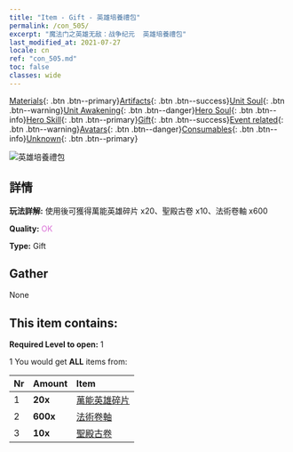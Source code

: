 ```yaml
---
title: "Item - Gift - 英雄培養禮包"
permalink: /con_505/
excerpt: "魔法门之英雄无敌：战争纪元  英雄培養禮包"
last_modified_at: 2021-07-27
locale: cn
ref: "con_505.md"
toc: false
classes: wide
---
```

 [Materials](/ItemsCN/){: .btn .btn--primary}[Artifacts](/ItemsCN/Artifacts/){: .btn .btn--success}[Unit Soul](/ItemsCN/UnitSoul/){: .btn .btn--warning}[Unit Awakening](/ItemsCN/UnitAwakening/){: .btn .btn--danger}[Hero Soul](/ItemsCN/HeroSoul/){: .btn .btn--info}[Hero Skill](/ItemsCN/HeroSkill/){: .btn .btn--primary}[Gift](/ItemsCN/Gift/){: .btn .btn--success}[Event related](/ItemsCN/Events/){: .btn .btn--warning}[Avatars](/ItemsCN/Avatars/){: .btn .btn--danger}[Consumables](/ItemsCN/Consumables/){: .btn .btn--info}[Unknown](/ItemsCN/Unknown/){: .btn .btn--primary}

 ![英雄培養禮包](/images/t/i_907128.png)

## 詳情
 **玩法詳解:** 使用後可獲得萬能英雄碎片 x20、聖殿古卷 x10、法術卷軸 x600

 **Quality:** <span style="color: #DA70D6">OK</span>

 **Type:** Gift

## Gather

  None

## This item contains:

 **Required Level to open:** 1

 1 You would get **ALL** items  from:

  | Nr | Amount |     Item    |
  |:---|:-------|:------------|
  | 1 |  **20x** | [萬能英雄碎片](/cn/Items/her_358/) |  | 
  | 2 |  **600x** | [法術卷軸](/cn/Items/con_694/) |  | 
  | 3 |  **10x** | [聖殿古卷](/cn/Items/con_697/) |  | 
